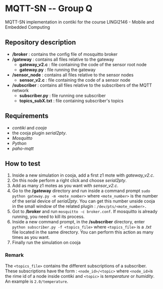 # MQTT-SN -- Group Q
MQTT-SN implementation in contiki for the course LINGI2146 - Mobile and Embedded Computing

## Repository description
- __/broker__ : contains the config file of mosquitto broker
- __/gateway__ : contains all files relative to the gateway
  - __gateway_v2.c__ : file  containing the code of the sensor root node
  - __gateway.py__ : file running the gateway
- __/sensor_node__ : contains all files relative to the sensor nodes
  - __sensor_v2.c__ : file containing the code of a sensor node
- __/subscriber__ : contains all files relative to the subscribers of the MQTT network
  - __subscriber.py__ : file running one subscriber
  - __topics_subX.txt__ : file containing subscriber's topics 

## Requirements
- *contiki* and *cooja*
- the cooja plugin *serial2pty*.
- *Mosquitto*
- *Python*
- *paho-mqtt*

## How to test
1. Inside a new simulation in cooja, add a first z1 mote with *gateway_v2.c*.
2. On this node perform a right click and choose *serial2pty*.
3. Add as many z1 motes as you want with *sensor_v2.c*.
4. Go to the __/gateway__ directory and run inside a command prompt `sudo python gateway.py -m <mote_nomber>` where `<mote_number>` is the number of the serial device of *serial2pty*. You can get this number unside cooja in the small window of the related plugin : `/dev/pts/<mote_number>.`
5. Got to __/broker__ and run `mosquitto -c broker.conf`. If mosquitto is already running, you need to kill its process.
6. Inside a new command prompt, in the __/subscriber__ directory, enter `python subscriber.py -f <topics_file>` where `<topics_file>` is a *.txt* file located in the same directory. You can perform this action as many times as you want.
7. Finally run the simulation on cooja

### Remark
The `<topics_file>` contains the different subscriptions of a subscriber. These subscriptions have the form : `<node_id>/<topic>` where `<node_id>`is the rime id of a node inside contiki and `<topic>` is *temperature* or *humidity*. An example is `2.0/temperature`.
